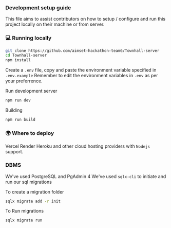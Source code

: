 ### Development setup guide

This file aims to assist contributors on how to setup / configure and run this project locally on their machine or from server.

### 💻 Running locally

```bash
git clone https://github.com/aimset-hackathon-team6/Townhall-server
cd Townhall-server
npm install
```
Create a `.env` file, copy and paste the environment variable specified in `.env.example` 
Remember to edit the environment variables in `.env` as per your preferrence.

Run development server
```bash
npm run dev
```

Building
```bash
npm run build
```

### 🌍 Where to deploy

Vercel
Render
Heroku
and other cloud hosting providers with `Nodejs` support.

### DBMS

We've used PostgreSQL and PgAdmin 4
We've used `sqlx-cli` to initiate and run our sql migrations

To create a migration folder
```bash
sqlx migrate add -r init
```
To Run migrations
```bash
sqlx migrate run
```

